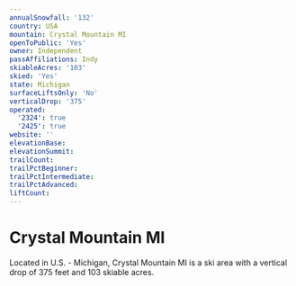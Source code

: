 ```yaml
---
annualSnowfall: '132'
country: USA
mountain: Crystal Mountain MI
openToPublic: 'Yes'
owner: Independent
passAffiliations: Indy
skiableAcres: '103'
skied: 'Yes'
state: Michigan
surfaceLiftsOnly: 'No'
verticalDrop: '375'
operated:
  '2324': true
  '2425': true
website: ''
elevationBase:
elevationSummit:
trailCount:
trailPctBeginner:
trailPctIntermediate:
trailPctAdvanced:
liftCount:
---
```



# Crystal Mountain MI

Located in U.S. - Michigan, Crystal Mountain MI is a ski area with a vertical drop of 375 feet and 103 skiable acres.
